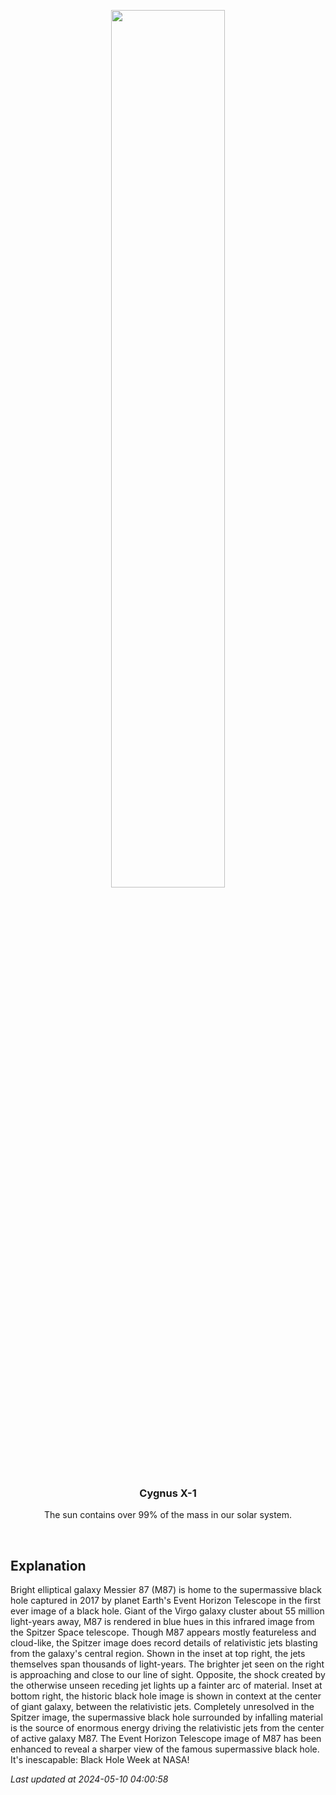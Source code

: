 <p align='center'>
    <img src='https://apod.nasa.gov/apod/image/2405/pia23122c-16_1067.jpg' width='60%' />
    <h3 align="center">Cygnus X-1</h3>
    <p align="center">The sun contains over 99% of the mass in our solar system.</p>
</p>
<br/>

Explanation
--
Bright elliptical galaxy Messier 87 (M87) is home to the supermassive black hole captured in 2017 by planet Earth's Event Horizon Telescope in the first ever image of a black hole. Giant of the Virgo galaxy cluster about 55 million light-years away, M87 is rendered in blue hues in this infrared image from the Spitzer Space telescope.  Though M87 appears mostly featureless and cloud-like, the Spitzer image does record details of relativistic jets blasting from the galaxy's central region. Shown in the inset at top right, the jets themselves span thousands of light-years. The brighter jet seen on the right is approaching and close to our line of sight. Opposite, the shock created by the otherwise unseen receding jet lights up a fainter arc of material. Inset at bottom right, the historic black hole image is shown in context at the center of giant galaxy, between the relativistic jets. Completely unresolved in the Spitzer image, the supermassive black hole surrounded by infalling material is the source of enormous energy driving the relativistic jets from the center of active galaxy M87. The Event Horizon Telescope image of M87 has been enhanced to reveal a sharper view of the famous supermassive black hole.   It's inescapable: Black Hole Week at NASA!


*Last updated at 2024-05-10 04:00:58*
